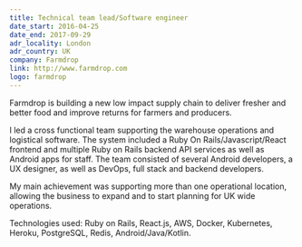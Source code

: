 ```yaml
---
title: Technical team lead/Software engineer
date_start: 2016-04-25
date_end: 2017-09-29
adr_locality: London
adr_country: UK
company: Farmdrop
link: http://www.farmdrop.com
logo: farmdrop
---
```


Farmdrop is building a new low impact supply chain to deliver fresher and better food and improve returns for farmers and producers.

I led a cross functional team supporting the warehouse operations and logistical software. The system included a Ruby On Rails/Javascript/React frontend and multiple Ruby on Rails backend API services as well as Android apps for staff. The team consisted of several Android developers, a UX designer, as well as DevOps, full stack and backend developers.

My main achievement was supporting more than one operational location, allowing the business to expand and to start planning for UK wide operations.

Technologies used: Ruby on Rails, React.js, AWS, Docker, Kubernetes, Heroku, PostgreSQL, Redis, Android/Java/Kotlin.
